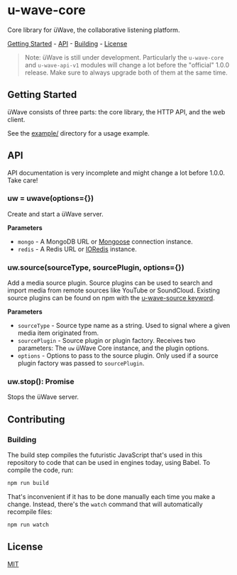 # u-wave-core

Core library for üWave, the collaborative listening platform.

[Getting Started](#getting-started) - [API](#api) - [Building](#contributing) -
[License](#license)

> Note: üWave is still under development. Particularly the `u-wave-core` and
> `u-wave-api-v1` modules will change a lot before the "official" 1.0.0 release.
> Make sure to always upgrade both of them at the same time.

## Getting Started

üWave consists of three parts: the core library, the HTTP API, and the web
client.

See the [example/][example] directory for a usage example.

## API

API documentation is very incomplete and might change a lot before 1.0.0.
Take care!

### uw = uwave(options={})

Create and start a üWave server.

**Parameters**

 - `mongo` - A MongoDB URL or [Mongoose][] connection instance.
 - `redis` - A Redis URL or [IORedis][] instance.

### uw.source(sourceType, sourcePlugin, options={})

Add a media source plugin. Source plugins can be used to search and import media
from remote sources like YouTube or SoundCloud. Existing source plugins can be
found on npm with the [u-wave-source keyword][].

**Parameters**

 * `sourceType` - Source type name as a string. Used to signal where a given
   media item originated from.
 * `sourcePlugin` - Source plugin or plugin factory. Receives two parameters:
   The `uw` üWave Core instance, and the plugin options.
 * `options` - Options to pass to the source plugin. Only used if
   a source plugin factory was passed to `sourcePlugin`.

### uw.stop(): Promise

Stops the üWave server.

## Contributing

### Building

The build step compiles the futuristic JavaScript that's used in this repository
to code that can be used in engines today, using Babel. To compile the code,
run:

```bash
npm run build
```

That's inconvenient if it has to be done manually each time you make a change.
Instead, there's the `watch` command that will automatically recompile files:

```bash
npm run watch
```

## License

[MIT][]

[Mongoose]: http://mongoosejs.com/
[IORedis]: https://github.com/luin/ioredis
[u-wave-source keyword]: https://www.npmjs.com/browse/keyword/u-wave-source

[example]: example/
[MIT]: ./LICENSE
